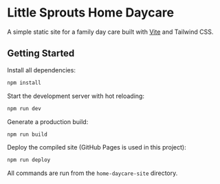 # Little Sprouts Home Daycare

A simple static site for a family day care built with [Vite](https://vitejs.dev/) and Tailwind CSS.

## Getting Started

Install all dependencies:

```bash
npm install
```

Start the development server with hot reloading:

```bash
npm run dev
```

Generate a production build:

```bash
npm run build
```

Deploy the compiled site (GitHub Pages is used in this project):

```bash
npm run deploy
```

All commands are run from the `home-daycare-site` directory.
